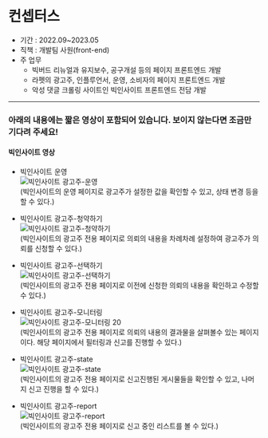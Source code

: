 # 컨셉터스

+ 기간 : 2022.09~2023.05
+ 직책 : 개발팀 사원(front-end)
+ 주 업무
  - 빅버드 리뉴얼과 유지보수, 공구개설 등의 페이지 프론트엔드 개발
  - 라펫의 광고주, 인플루언서, 운영, 소비자의 페이지 프론트엔드 개발
  - 악성 댓글 크롤링 사이트인 빅인사이트 프론트엔드 전담 개발

---
### 아래의 내용에는 짧은 영상이 포함되어 있습니다. 보이지 않는다면 조금만 기다려 주세요!

#### 빅인사이트 영상
- 빅인사이트 운영  
![빅인사이트 광고주-운영](https://github.com/riccio-ryu/portfolio/assets/82762183/02f382af-81e8-491b-a8ac-adc201c5a449)  
(빅인사이트의 운영 페이지로 광고주가 설정한 값을 확인할 수 있고, 상태 변경 등을 할 수 있다.)

- 빅인사이트 광고주-청약하기  
![빅인사이트 광고주-청약하기](https://github.com/riccio-ryu/portfolio/assets/82762183/48868409-9179-41e1-ac14-a9e6e524b0ab)  
(빅인사이트의 광고주 전용 페이지로 의뢰의 내용을 차례차례 설정하여 광고주가 의뢰를 신청할 수 있다.)

- 빅인사이트 광고주-선택하기  
![빅인사이트 광고주-선택하기](https://github.com/riccio-ryu/portfolio/assets/82762183/748663da-949e-4310-a29f-115700ac2925)  
(빅인사이트의 광고주 전용 페이지로 이전에 신청한 의뢰의 내용을 확인하고 수정할 수 있다.)

- 빅인사이트 광고주-모니터링  
![빅인사이트 광고주-모니터링 20](https://github.com/riccio-ryu/portfolio/assets/82762183/62f2fbae-f1aa-473a-9d47-41f57a2ca00f)  
(빅인사이트의 광고주 전용 페이지로 의뢰의 내용의 결과물을 살펴볼수 있는 페이지이다. 해당 페이지에서 필터링과 신고를 진행할 수 있다.)

- 빅인사이트 광고주-state  
![빅인사이트 광고주-state](https://github.com/riccio-ryu/portfolio/assets/82762183/b1199e21-90ea-4f20-afb2-138d4b1b68cd)  
(빅인사이트의 광고주 전용 페이지로 신고진행된 게시물들을 확인할 수 있고, 나머지 신고 진행을 할 수 있다.)

- 빅인사이트 광고주-report  
![빅인사이트 광고주-report](https://github.com/riccio-ryu/portfolio/assets/82762183/1fb8b80a-76f0-44f2-ac27-76f08ed20902)  
(빅인사이트의 광고주 전용 페이지로 신고 중인 리스트를 볼 수 있다.)
